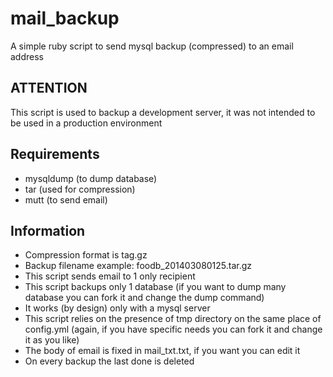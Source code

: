 mail_backup
===========

A simple ruby script to send mysql backup (compressed) to an email address

## ATTENTION ##
This script is used to backup a development server, it was not intended to be used in a production environment

## Requirements ##
- mysqldump (to dump database)
- tar (used for compression)
- mutt (to send email)

## Information ##
- Compression format is tag.gz
- Backup filename example: foodb_201403080125.tar.gz
- This script sends email to 1 only recipient
- This script backups only 1 database (if you want to dump many database you can fork it and change the dump command)
- It works (by design) only with a mysql server
- This script relies on the presence of tmp directory on the same place of config.yml (again, if you have specific needs you can fork it and change it as you like)
- The body of email is fixed in mail_txt.txt, if you want you can edit it
- On every backup the last done is deleted